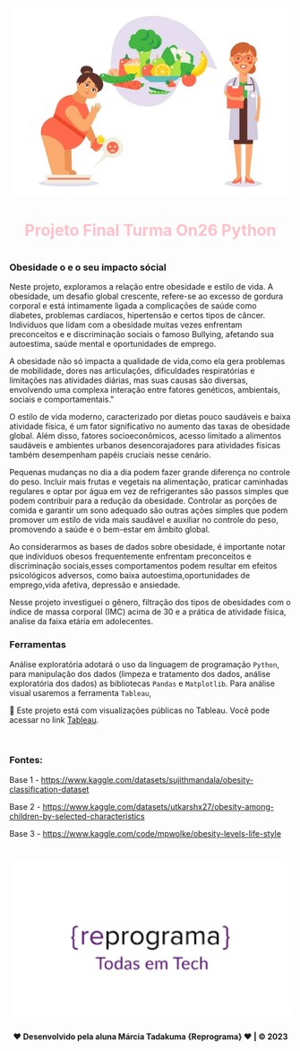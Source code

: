 
<h1 align="center">
  <img src="obsidade.jpg" alt="logo reprograma" width="500">
</h1>


<h1 align="center" style=color:pink;> Projeto Final Turma On26 Python <h1>


### Obesidade o e o seu impacto sócial

Neste projeto, exploramos a relação entre obesidade e estilo de vida. A obesidade, um desafio global crescente, refere-se ao excesso de gordura corporal e está intimamente ligada a complicações de saúde como diabetes, problemas cardíacos, hipertensão e certos tipos de câncer. Indivíduos que lidam com a obesidade muitas vezes enfrentam preconceitos e e discriminação sociais o famoso Bullying, afetando sua autoestima, saúde mental e oportunidades de emprego.

A obesidade não só impacta a qualidade de vida,como ela gera problemas de mobilidade, dores nas articulações, dificuldades respiratórias e limitações nas atividades diárias, mas suas causas são diversas, envolvendo uma complexa interação entre fatores genéticos, ambientais, sociais e comportamentais."

O estilo de vida moderno, caracterizado por dietas pouco saudáveis e baixa atividade física, é um fator significativo no aumento das taxas de obesidade global. Além disso, fatores socioeconômicos, acesso limitado a alimentos saudáveis e ambientes urbanos desencorajadores para atividades físicas também desempenham papéis cruciais nesse cenário.

Pequenas mudanças no dia a dia podem fazer grande diferença no controle do peso. Incluir mais frutas e vegetais na alimentação, praticar caminhadas regulares e optar por água em vez de refrigerantes são passos simples que podem contribuir para a redução da obesidade. Controlar as porções de comida e garantir um sono adequado são outras ações simples que podem promover um estilo de vida mais saudável e auxiliar no controle do peso, promovendo a saúde e o bem-estar em âmbito global.

Ao considerarmos as bases de dados sobre obesidade, é importante notar que indivíduos obesos frequentemente enfrentam preconceitos e discriminação sociais,esses comportamentos podem resultar em efeitos psicológicos adversos, como baixa autoestima,oportunidades de emprego,vida afetiva, depressão e ansiedade.


Nesse projeto investiguei o gênero, filtração dos tipos de obesidades com o índice de massa corporal (IMC) acima de 30 e a prática de atividade física, analise da faixa etária em adolecentes.

### Ferramentas 

 Análise exploratória adotará o uso da linguagem de programação `Python`, para manipulação dos dados (limpeza e tratamento dos dados, análise exploratória dos dados) as bibliotecas `Pandas` e `Matplotlib`. Para análise visual usaremos a ferramenta `Tableau`,
<br>

📌 Este projeto está com visualizações públicas no Tableau. Você pode acessar no link [Tableau](https://public.tableau.com/app/profile/marcia.tadakuma/vizzes).

<br>

### Fontes:

 Base 1 - https://www.kaggle.com/datasets/sujithmandala/obesity-classification-dataset

 Base 2 - https://www.kaggle.com/datasets/utkarshx27/obesity-among-children-by-selected-characteristics

 Base 3 - https://www.kaggle.com/code/mpwolke/obesity-levels-life-style






<h1 align="center">
  <img src="logo.png" alt="logo reprograma" width="500">
</h1>


<footer>

 <p  align="center"> <strong> <a  style = color: purple; class="s2">❤</a> Desenvolvido pela aluna Márcia Tadakuma {Reprograma} <a style = color: purple;  class="s2">❤</a>  | ©  2023 </strong></p >
 
</footer>



































